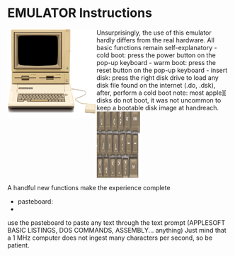 # EMULATOR Instructions

<img src="/res/appleIIplus_bck_650.png?raw=true" width=40% align="left" />
Unsurprisingly, the use of this emulator hardly differs from the real hardware.
All basic functions remain self-explanatory
- cold boot: press the power button on the pop-up keyboard
- warm boot: press the reset button on the pop-up keyboard
- insert disk: press the right disk drive to load any disk file found on the internet (.do, .dsk), after, perform a cold boot
note: most apple][ disks do not boot, it was not uncommon to keep a bootable disk image at handreach.
<div style="width:200px;height:150px;overflow:hidden;">
        <img src="/res/appleIIplus_kbd_650.png?raw=true" style="width:400px;height:300px;margin: -75px 0 0 -100px;" align="left" />
</div>


A handful new functions make the experience complete 
- pasteboard: 
- 

use the pasteboard to paste any text through the text prompt (APPLESOFT BASIC LISTINGS, DOS COMMANDS, ASSEMBLY... anything)   Just mind that a 1 MHz computer does not ingest many characters per second, so be patient.


